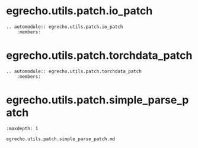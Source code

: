 
# egrecho.utils.patch.io_patch
```{eval-rst}
.. automodule:: egrecho.utils.patch.io_patch
    :members:

```

# egrecho.utils.patch.torchdata_patch
```{eval-rst}
.. automodule:: egrecho.utils.patch.torchdata_patch
    :members:

```


# egrecho.utils.patch.simple_parse_patch
```{toctree}
:maxdepth: 1

egrecho.utils.patch.simple_parse_patch.md
```
